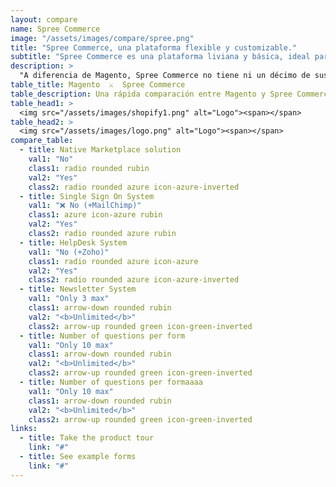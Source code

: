 ```yaml
---
layout: compare
name: Spree Commerce
image: "/assets/images/compare/spree.png"
title: "Spree Commerce, una plataforma flexible y customizable."
subtitle: "Spree Commerce es una plataforma liviana y básica, ideal para desarrollar sobre ella."
description: >
  "A diferencia de Magento, Spree Commerce no tiene ni un décimo de sus funcionalidades. Pero <b>eso que parece una debilidad, es en realidad su mayor fortaleza</b>. Al no tener todas las complejidades de miles de reglas y lógicas que tiene Magento, es más fácil y rápido desarrollar en Spree, ideal para realizar soluciones a la medida. <a href="https://blog.patagon.dev/ecommrce-b2b/">Acá </a> hay un buen post al respecto."
table_title: Magento  ⚔️  Spree Commerce
table_description: Una rápida comparación entre Magento y Spree Commerce.
table_head1: >
  <img src="/assets/images/shopify1.png" alt="Logo"><span></span>
table_head2: >
  <img src="/assets/images/logo.png" alt="Logo"><span></span>
compare_table:
  - title: Native Marketplace solution
    val1: "No"
    class1: radio rounded rubin
    val2: "Yes"
    class2: radio rounded azure icon-azure-inverted
  - title: Single Sign On System
    val1: "❌ No (+MailChimp)"
    class1: azure icon-azure rubin
    val2: "Yes"
    class2: radio rounded azure rubin
  - title: HelpDesk System
    val1: "No (+Zoho)"
    class1: radio rounded azure icon-azure
    val2: "Yes"
    class2: radio rounded azure icon-azure-inverted
  - title: Newsletter System
    val1: "Only 3 max"
    class1: arrow-down rounded rubin
    val2: "<b>Unlimited</b>"
    class2: arrow-up rounded green icon-green-inverted
  - title: Number of questions per form
    val1: "Only 10 max"
    class1: arrow-down rounded rubin
    val2: "<b>Unlimited</b>"
    class2: arrow-up rounded green icon-green-inverted
  - title: Number of questions per formaaaa
    val1: "Only 10 max"
    class1: arrow-down rounded rubin
    val2: "<b>Unlimited</b>"
    class2: arrow-up rounded green icon-green-inverted
links:
  - title: Take the product tour 
    link: "#"
  - title: See example forms 
    link: "#"
---
```


